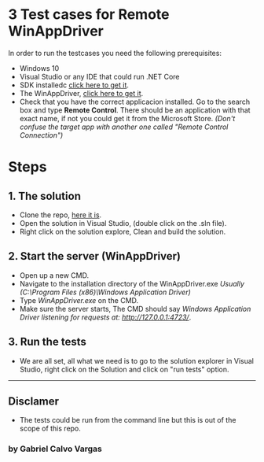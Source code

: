 # 3 Test cases for Remote WinAppDriver

In order to run the testcases you need the following prerequisites:

* Windows 10
* Visual Studio or any IDE that could run .NET Core
* SDK installedc [click here to get it](https://developer.microsoft.com/en-us/windows/downloads/windows-10-sdk/).
* The WinAppDriver, [click here to get it](https://github.com/Microsoft/WinAppDriver/releases).
* Check that you have the correct applicacion installed. Go to the search box and type **Remote Control**. There should be an application with that exact name, if not you could get it from the Microsoft Store. *(Don't confuse the target app with another one called "Remote Control Connection")*


# Steps
## 1. The solution
- Clone the repo, [here it is](https://github.com/gcalvoCR/remote-desktop-winappdriver).
- Open the solution in Visual Studio, (double click on the .sln file).
- Right click on the solution explore, Clean and build the solution.


## 2. Start the server (WinAppDriver)

- Open up a new CMD.
- Navigate to the installation directory of the WinAppDriver.exe 
    *Usually (C:\Program Files (x86)\Windows Application Driver)* 
- Type *WinAppDriver.exe* on the CMD.
- Make sure the server starts, The CMD should say *Windows Application Driver listening for requests at: http://127.0.0.1:4723/*.


## 3. Run the tests

- We are all set, all what we need is to go to the solution explorer in Visual Studio, right click on the Solution and click on "run tests" option.

***

## Disclamer

- The tests could be run from the command line but this is out of the scope of this repo.


### by Gabriel Calvo Vargas

